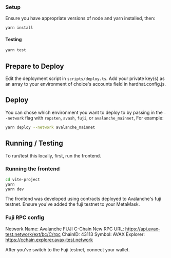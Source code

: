### Setup

Ensure you have appropriate versions of node and yarn installed, then:

```zsh
yarn install
```

#### Testing

```zsh
yarn test
```

## Prepare to Deploy

Edit the deployment script in `scripts/deploy.ts`.
Add your private key(s) as an array to your environment of choice's accounts field in hardhat.config.js.

## Deploy

You can chose which environment you want to deploy to by passing in the `--network` flag with `ropsten`, `avash`, `fuji`, or `avalanche_mainnet`, For example:

```zsh
yarn deploy --network avalanche_mainnet
```

## Running / Testing

To run/test this locally, first, run the frontend.

### Running the frontend
```zsh
cd vite-project
yarn
yarn dev
```

The frontend was developed using contracts deployed to Avalanche's fuji testnet.
Ensure you've added the fuji testnet to your MetaMask.

### Fuji RPC config
Network Name: Avalanche FUJI C-Chain
New RPC URL: https://api.avax-test.network/ext/bc/C/rpc
ChainID: 43113
Symbol: AVAX
Explorer: https://cchain.explorer.avax-test.network

After you've switch to the Fuji testnet, connect your wallet.

